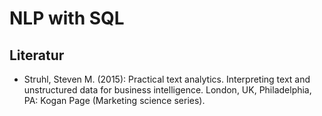 # NLP with SQL

## Literatur

* Struhl, Steven M. \(2015\): Practical text analytics. Interpreting text and unstructured data for business intelligence. London, UK, Philadelphia, PA: Kogan Page \(Marketing science series\).

